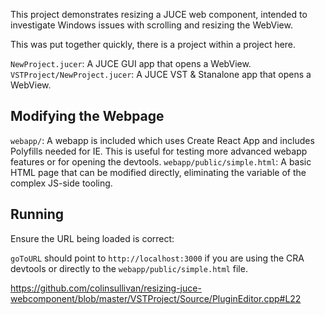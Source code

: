 This project demonstrates resizing a JUCE web component, intended to investigate Windows issues with scrolling and resizing the WebView.

This was put together quickly, there is a project within a project here.

`NewProject.jucer`: A JUCE GUI app that opens a WebView.
`VSTProject/NewProject.jucer`: A JUCE VST & Stanalone app that opens a WebView.

## Modifying the Webpage
`webapp/`: A webapp is included which uses Create React App and includes Polyfills needed for IE.  This is useful for testing more advanced webapp features or for opening the devtools.
`webapp/public/simple.html`: A basic HTML page that can be modified directly, eliminating the variable of the complex JS-side tooling.

## Running
Ensure the URL being loaded is correct:

`goToURL` should point to `http://localhost:3000` if you are using the CRA devtools or directly to the `webapp/public/simple.html` file.

https://github.com/colinsullivan/resizing-juce-webcomponent/blob/master/VSTProject/Source/PluginEditor.cpp#L22
